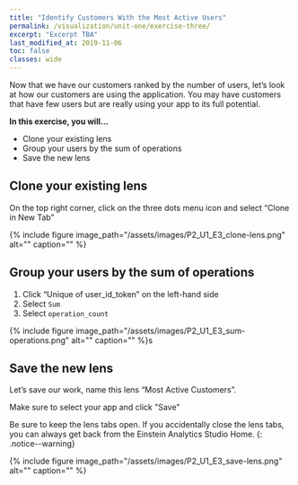 ```yaml
---
title: "Identify Customers With the Most Active Users"
permalink: /visualization/unit-one/exercise-three/
excerpt: "Excerpt TBA"
last_modified_at: 2019-11-06
toc: false
classes: wide
---
```


Now that we have our customers ranked by the number of users, let’s look at how our customers are using the application.
You may have customers that have few users but are really using your app to its full potential. 


**In this exercise, you will...**

* Clone your existing lens
* Group your users by the sum of operations
* Save the new lens


<!-- -------------------- TASK BOUNDARY -------------------- -->


## Clone your existing lens
On the top right corner, click on the three dots menu icon and select “Clone in New Tab” 

{% include figure image_path="/assets/images/P2_U1_E3_clone-lens.png" alt="" caption="" %}



<!-- -------------------- TASK BOUNDARY -------------------- -->


## Group your users by the sum of operations

1. Click “Unique of user_id_token” on the left-hand side 
2. Select ```Sum``` 
3. Select ```operation_count```


{% include figure image_path="/assets/images/P2_U1_E3_sum-operations.png" alt="" caption="" %}s


<!-- -------------------- TASK BOUNDARY -------------------- -->


## Save the new lens 
Let’s save our work, name this lens “Most Active Customers”. 

Make sure to select your app and click "Save"

Be sure to keep the lens tabs open.
If you accidentally close the lens tabs, you can always get back from the Einstein Analytics Studio Home.
{: .notice--warning}


{% include figure image_path="/assets/images/P2_U1_E3_save-lens.png" alt="" caption="" %}
